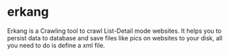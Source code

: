 erkang
======

Erkang is a Crawling tool to crawl List-Detail mode websites. It helps you to persist data to database and save files like pics on websites to your disk, all you need to do is define a xml file.



